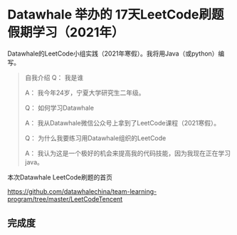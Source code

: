 # Datawhale 举办的 17天LeetCode刷题假期学习（2021年）

Datawhale的LeetCode小组实践（2021年寒假）。我将用Java（或python）编写。

> 自我介绍
> Q： 我是谁
> 
> A： 我今年24岁，宁夏大学研究生二年级。
>
> Q： 如何学习Datawhale
> 
> A： 我从Datawhale微信公众号上拿到了LeetCode课程（2021寒假）。
>
> Q： 为什么我要练习用Datawhale组织的LeetCode
> 
> A： 我认为这是一个极好的机会来提高我的代码技能，因为我现在正在学习java。

本次Datawhale LeetCode刷题的首页

https://github.com/datawhalechina/team-learning-program/tree/master/LeetCodeTencent

##  完成度

